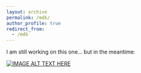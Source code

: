 ```yaml
---
layout: archive
permalink: /mdk/
author_profile: true
redirect_from:
  - /mdk
---
```


I am still working on this one... but in the meantime:

[![IMAGE ALT TEXT HERE](family.png)](https://www.youtube.com/watch?v=PiAtQV9Zdr8&t=62s)



